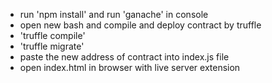 - run 'npm install' and run 'ganache' in console
- open new bash and compile and deploy contract by truffle
- 'truffle compile'
- 'truffle migrate'
- paste the new address of contract into index.js file
- open index.html in browser with live server extension
